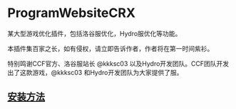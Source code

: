 # ProgramWebsiteCRX
某大型游戏优化插件，包括洛谷服优化，Hydro服优化等功能。

本插件集百家之长，如有侵权，请立即告诉作者，作者将在第一时间紫衫。

特别鸣谢CCF官方、洛谷服站长 @kkksc03 以及Hydro开发团队。CCF团队开发出了这款游戏，@kkksc03 和Hydro开发团队为大家提供了服。

## [安装方法](https://learn.microsoft.com/zh-cn/microsoft-edge/extensions-chromium/getting-started/extension-sideloading)
